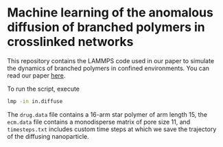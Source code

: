# Machine learning of the anomalous diffusion of branched polymers in crosslinked networks

This repository contains the LAMMPS code used in our paper to simulate the dynamics of branched polymers in confined environments. You can read our paper [here](). 

To run the script, execute

```bash
lmp -in in.diffuse
```

The `drug.data` file contains a 16-arm star polymer of arm length 15, the `ecm.data` file contains a monodisperse matrix of pore size 11, and `timesteps.txt` includes custom time steps at which we save the trajectory of the diffusing nanoparticle.
